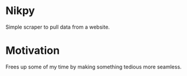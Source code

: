 # Nikpy
Simple scraper to pull data from a website. 

# Motivation
Frees up some of my time by making something tedious more seamless.
